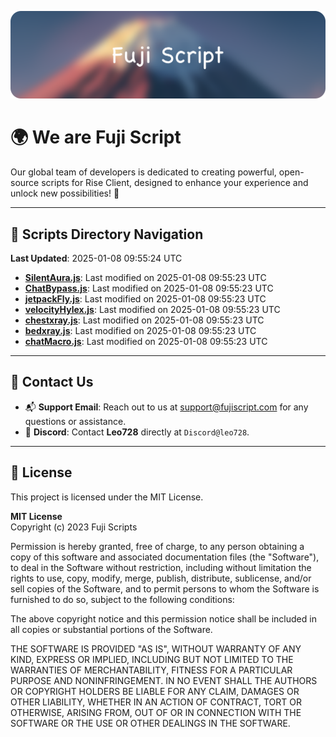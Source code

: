 ![Banner](.github/b.webp)

# 🌍 **We are Fuji Script**

Our global team of developers is dedicated to creating powerful, open-source scripts for Rise Client, designed to enhance your experience and unlock new possibilities! 🌟

---
<!-- SCRIPTS_NAVIGATION_START -->
## 📂 **Scripts Directory Navigation**

**Last Updated**: 2025-01-08 09:55:24 UTC

- **[SilentAura.js](scripts/SilentAura.js)**: Last modified on 2025-01-08 09:55:23 UTC
- **[ChatBypass.js](scripts/ChatBypass.js)**: Last modified on 2025-01-08 09:55:23 UTC
- **[jetpackFly.js](scripts/jetpackFly.js)**: Last modified on 2025-01-08 09:55:23 UTC
- **[velocityHylex.js](scripts/velocityHylex.js)**: Last modified on 2025-01-08 09:55:23 UTC
- **[chestxray.js](scripts/chestxray.js)**: Last modified on 2025-01-08 09:55:23 UTC
- **[bedxray.js](scripts/bedxray.js)**: Last modified on 2025-01-08 09:55:23 UTC
- **[chatMacro.js](scripts/chatMacro.js)**: Last modified on 2025-01-08 09:55:23 UTC

<!-- SCRIPTS_NAVIGATION_END -->

---

## 💬 **Contact Us**  
- 📬 **Support Email**: Reach out to us at [support@fujiscript.com](mailto:support@fujiscript.com) for any questions or assistance.  
- 💬 **Discord**: Contact **Leo728** directly at `Discord@leo728`.

---

## 📜 **License**

This project is licensed under the MIT License.  

**MIT License**  
Copyright (c) 2023 Fuji Scripts  

Permission is hereby granted, free of charge, to any person obtaining a copy of this software and associated documentation files (the "Software"), to deal in the Software without restriction, including without limitation the rights to use, copy, modify, merge, publish, distribute, sublicense, and/or sell copies of the Software, and to permit persons to whom the Software is furnished to do so, subject to the following conditions:  

The above copyright notice and this permission notice shall be included in all copies or substantial portions of the Software.  

THE SOFTWARE IS PROVIDED "AS IS", WITHOUT WARRANTY OF ANY KIND, EXPRESS OR IMPLIED, INCLUDING BUT NOT LIMITED TO THE WARRANTIES OF MERCHANTABILITY, FITNESS FOR A PARTICULAR PURPOSE AND NONINFRINGEMENT. IN NO EVENT SHALL THE AUTHORS OR COPYRIGHT HOLDERS BE LIABLE FOR ANY CLAIM, DAMAGES OR OTHER LIABILITY, WHETHER IN AN ACTION OF CONTRACT, TORT OR OTHERWISE, ARISING FROM, OUT OF OR IN CONNECTION WITH THE SOFTWARE OR THE USE OR OTHER DEALINGS IN THE SOFTWARE.  
